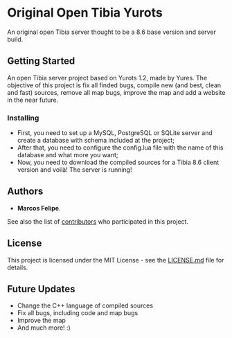 #  Original Open Tibia Yurots

An original open Tibia server thought to be a 8.6 base version and server build.

## Getting Started

An open Tibia server project based on Yurots 1.2, made by Yures. The objective of this project is fix all finded bugs, compile new (and best, clean and fast) sources, remove all map bugs, improve the map and add a website in the near future.

### Installing

* First, you need to set up a MySQL, PostgreSQL or SQLite server and create a database with schema included at the project;
* After that, you need to configure the config.lua file with the name of this database and what more you want;
* Now, you need to download the compiled sources for a Tibia 8.6 client version and voilà! The server is running!

## Authors

* **Marcos Felipe**.

See also the list of [contributors](https://github.com/marcoscouto10/original-open-tibia-yurots) who participated in this project.

## License

This project is licensed under the MIT License - see the [LICENSE.md](LICENSE.md) file for details.

## Future Updates

* Change the C++ language of compiled sources
* Fix all bugs, including code and map bugs
* Improve the map
* And much more! :)
